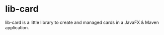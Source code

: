 # lib-card
lib-card is a little library to create and managed cards in a JavaFX &amp; Maven application.
